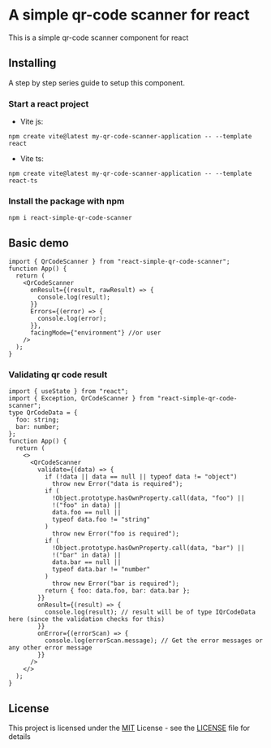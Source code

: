 # A simple qr-code scanner for react

This is a simple qr-code scanner component for react

## Installing

A step by step series guide to setup this component.

### Start a react project

- Vite js:

```
npm create vite@latest my-qr-code-scanner-application -- --template react
```

- Vite ts:

```
npm create vite@latest my-qr-code-scanner-application -- --template react-ts
```

### Install the package with npm

```
npm i react-simple-qr-code-scanner
```

## Basic demo

```tsx
import { QrCodeScanner } from "react-simple-qr-code-scanner";
function App() {
  return (
    <QrCodeScanner
      onResult={(result, rawResult) => {
        console.log(result);
      }}
      Errors={(error) => {
        console.log(error);
      }},
      facingMode={"environment"} //or user
    />
  );
}
```

### Validating qr code result

```tsx
import { useState } from "react";
import { Exception, QrCodeScanner } from "react-simple-qr-code-scanner";
type QrCodeData = {
  foo: string;
  bar: number;
};
function App() {
  return (
    <>
      <QrCodeScanner
        validate={(data) => {
          if (!data || data == null || typeof data != "object")
            throw new Error("data is required");
          if (
            !Object.prototype.hasOwnProperty.call(data, "foo") ||
            !("foo" in data) ||
            data.foo == null ||
            typeof data.foo != "string"
          )
            throw new Error("foo is required");
          if (
            !Object.prototype.hasOwnProperty.call(data, "bar") ||
            !("bar" in data) ||
            data.bar == null ||
            typeof data.bar != "number"
          )
            throw new Error("bar is required");
          return { foo: data.foo, bar: data.bar };
        }}
        onResult={(result) => {
          console.log(result); // result will be of type IQrCodeData here (since the validation checks for this)
        }}
        onError={(errorScan) => {
          console.log(errorScan.message); // Get the error messages or any other error message
        }}
      />
    </>
  );
}
```

## License

This project is licensed under the [MIT](LICENSE)
License - see the [LICENSE](LICENSE) file for
details
